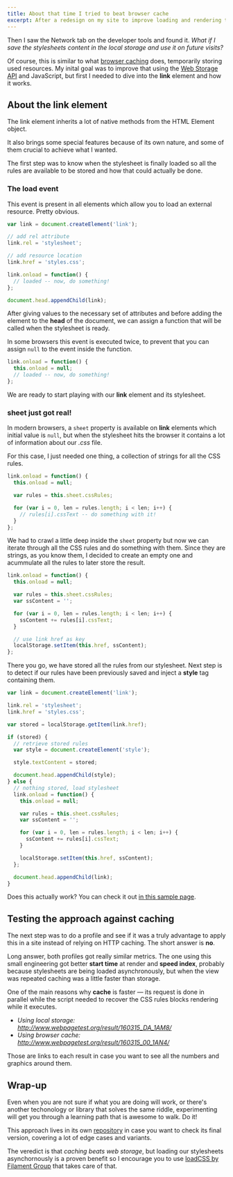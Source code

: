```yaml
---
title: About that time I tried to beat browser cache
excerpt: After a redesign on my site to improve loading and rendering times, I started thinking what else could done to provide a faster experience.
---
```


Then I saw the Network tab on the developer tools and found it. *What if I save the stylesheets content in the local storage and use it on future visits?*

Of course, this is similar to what <a href="https://developers.google.com/web/fundamentals/performance/optimizing-content-efficiency/http-caching" target="_blank">browser caching</a> does, temporarily storing used resources. My inital goal was to improve that using the <a href="https://developer.mozilla.org/en-US/docs/Web/API/Web_Storage_API/Using_the_Web_Storage_API" target="_blank">Web Storage API</a> and JavaScript, but first I needed to dive into the **link** element and how it works.

## About the link element

The link element inherits a lot of native methods from the HTML Element object.

It also brings some special features because of its own nature, and some of them crucial to achieve what I wanted.

The first step was to know when the stylesheet is finally loaded so all the rules are available to be stored and how that could actually be done.

### The load event

This event is present in all elements which allow you to load an external resource. Pretty obvious.

```js
var link = document.createElement('link');

// add rel attribute
link.rel = 'stylesheet';

// add resource location
link.href = 'styles.css';

link.onload = function() {
  // loaded -- now, do something!
};

document.head.appendChild(link);
```

After giving values to the necessary set of attributes and before adding the element to the **head** of the document, we can assign a function that will be called when the stylesheet is ready.

In some browsers this event is executed twice, to prevent that you can assign `null` to the event inside the function.

```js
link.onload = function() {
  this.onload = null;
  // loaded -- now, do something!
};
```

We are ready to start playing with our **link** element and its stylesheet.

### sheet just got real!

In modern browsers, a `sheet` property is available on **link** elements which initial value is `null`, but when the stylesheet hits the browser it contains a lot of information about our _.css_ file.

For this case, I just needed one thing, a collection of strings for all the CSS rules.

```js
link.onload = function() {
  this.onload = null;

  var rules = this.sheet.cssRules;

  for (var i = 0, len = rules.length; i < len; i++) {
    // rules[i].cssText -- do something with it!
  }
};
```

We had to crawl a little deep inside the `sheet` property but now we can iterate through all the CSS rules and do something with them. Since they are strings, as you know them, I decided to create an empty one and acummulate all the rules to later store the result.

```js
link.onload = function() {
  this.onload = null;

  var rules = this.sheet.cssRules;
  var ssContent = '';

  for (var i = 0, len = rules.length; i < len; i++) {
    ssContent += rules[i].cssText;
  }

  // use link href as key
  localStorage.setItem(this.href, ssContent);
};
```

There you go, we have stored all the rules from our stylesheet. Next step is to detect if our rules have been previously saved and inject a **style** tag containing them.

```js
var link = document.createElement('link');

link.rel = 'stylesheet';
link.href = 'styles.css';

var stored = localStorage.getItem(link.href);

if (stored) {
  // retrieve stored rules
  var style = document.createElement('style');

  style.textContent = stored;

  document.head.appendChild(style);
} else {
  // nothing stored, load stylesheet
  link.onload = function() {
    this.onload = null;

    var rules = this.sheet.cssRules;
    var ssContent = '';

    for (var i = 0, len = rules.length; i < len; i++) {
      ssContent += rules[i].cssText;
    }

    localStorage.setItem(this.href, ssContent);
  };

  document.head.appendChild(link);
}
```

Does this actually work? You can check it out [in this sample page](https://jeremenichelli.github.io/store-css/test).

## Testing the approach against caching

The next step was to do a profile and see if it was a truly advantage to apply this in a site instead of relying on HTTP caching. The short answer is **no**.

Long answer, both profiles got really similar metrics. The one using this small engineering got better **start time** at render and **speed index**, probably because stylesheets are being loaded asynchronously, but when the view was repeated caching was a little faster than storage.

One of the main reasons why **cache** is faster &mdash; its request is done in parallel while the script needed to recover the CSS rules blocks rendering while it executes.

- *Using local storage: <a href="http://www.webpagetest.org/result/160315_DA_1AM8/" target="_blank">http://www.webpagetest.org/result/160315_DA_1AM8/</a>*
- *Using browser cache: <a href="http://www.webpagetest.org/result/160315_00_1AN4/" target="_blank">http://www.webpagetest.org/result/160315_00_1AN4/</a>*

Those are links to each result in case you want to see all the numbers and graphics around them.

## Wrap-up

Even when you are not sure if what you are doing will work, or there's another techonology or library that solves the same riddle, experimenting will get you through a learning path that is awesome to walk. Do it!

This approach lives in its own [repository](https://github.com/jeremenichelli/store-css) in case you want to check its final version, covering a lot of edge cases and variants.

The veredict is that *caching beats web storage*, but loading our stylesheets asynchornously is a proven benefit so I encourage you to use [loadCSS by Filament Group](https://github.com/filamentgroup/loadCSS) that takes care of that.

